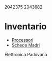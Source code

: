 2042375
2043682

# Inventario

- [Processori](./processori.md)
- [Schede Madri](./schede_madri.md)

Elettronica Padovana
